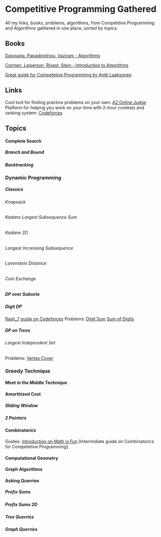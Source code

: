 # Competitive Programming Gathered
All my links, books, problems, algorithms, from Competitive Programming and Algorithms gathered in one place, sorted by topics.
## Books
[Dasgupta, Papadimitriou, Vazirani - Algorithms](http://algorithmics.lsi.upc.edu/docs/Dasgupta-Papadimitriou-Vazirani.pdf)

[Cormen, Leiserson, Rivest, Stein - Introduction to Algorithms](http://index-of.co.uk/Algorithms/Introduction%20to%20Algorithms%203rd%20Edition%20Sep%202010.pdf)

[Great guide for Competetive Programming by Antti Laaksonen](https://github.com/pllk/cphb/)

## Links

Cool tool for finding practice problems on your own:  [A2 Online Judge](https://a2oj.com/categories)
Platform for helping you work on your time with 2-hour contests and ranking system: [Codeforces](https://codeforces.com/contests)

## Topics

#### Complete Search
##### Branch and Bound
##### Backtracking
### Dynamic Programming
##### Classics
###### Knapsack
###### Kadane Largest Subsequence Sum
###### Kadane 2D
###### Longest Increasing Subsequence
###### Lavenstein Distance
###### Coin Exchange
##### DP over Subsets
##### Digit DP 
[flash_7 guide on Codeforces](https://codeforces.com/blog/entry/53960)
Problems:
[Digit Sum](https://www.spoj.com/problems/PR003004/)
[Sum of Digits](https://www.spoj.com/problems/CPCRC1C/)
##### DP on Trees
###### Largest Independent Set
Problems:
[Vertex Cover](https://www.spoj.com/problems/PT07X/)

### Greedy Technique 

#### Meet in the Middle Technique

#### Amorthized Cost
##### Sliding Window
##### 2 Pointers

#### Combinatorics
Guides:
[Introduction on Math is Fun](https://www.mathsisfun.com/combinatorics/combinations-permutations.html)
[Intermidiate guide on Combinatorics for Competetive Programming]

#### Computational Geometry

#### Graph Algorithms

#### Asking Querries
##### Prefix Sums
##### Prefix Sums 2D
##### Tree Querries
##### Graph Querries
